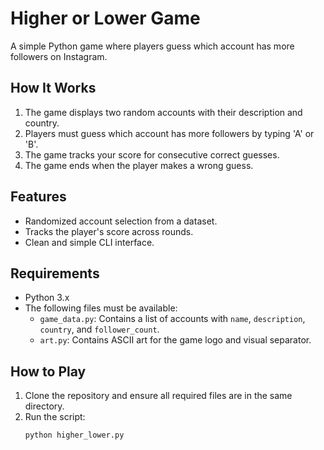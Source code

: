 # Higher or Lower Game

A simple Python game where players guess which account has more followers on Instagram.

## How It Works
1. The game displays two random accounts with their description and country.
2. Players must guess which account has more followers by typing 'A' or 'B'.
3. The game tracks your score for consecutive correct guesses.
4. The game ends when the player makes a wrong guess.

## Features
- Randomized account selection from a dataset.
- Tracks the player's score across rounds.
- Clean and simple CLI interface.

## Requirements
- Python 3.x
- The following files must be available:
  - `game_data.py`: Contains a list of accounts with `name`, `description`, `country`, and `follower_count`.
  - `art.py`: Contains ASCII art for the game logo and visual separator.

## How to Play
1. Clone the repository and ensure all required files are in the same directory.
2. Run the script:
   ```bash
   python higher_lower.py

